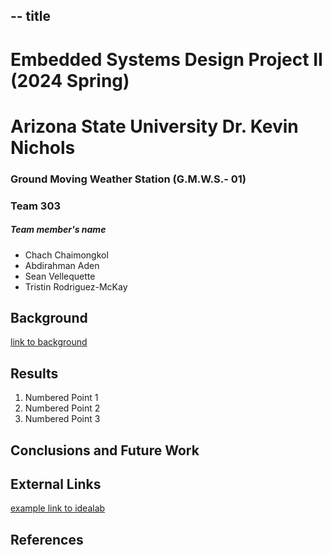-- title 
---

# Embedded Systems Design Project II (2024 Spring)  
# Arizona State University  Dr. Kevin Nichols


### Ground Moving Weather Station (G.M.W.S.- 01)
### Team 303

##### Team member's name 
* Chach Chaimongkol
* Abdirahman Aden
* Sean Vellequette
* Tristin Rodriguez-McKay

## Background

[link to background](/background)

## Results

1. Numbered Point 1
1. Numbered Point 2
1. Numbered Point 3

## Conclusions and Future Work

## External Links

[example link to idealab]()


## References
